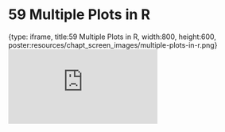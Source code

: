 # 59 Multiple Plots in R
 
{type: iframe, title:59 Multiple Plots in R, width:800, height:600, poster:resources/chapt_screen_images/multiple-plots-in-r.png}
![](https://datatrail-jhu.github.io/DataTrail/no_toc/multiple-plots-in-r.html)
 

 
